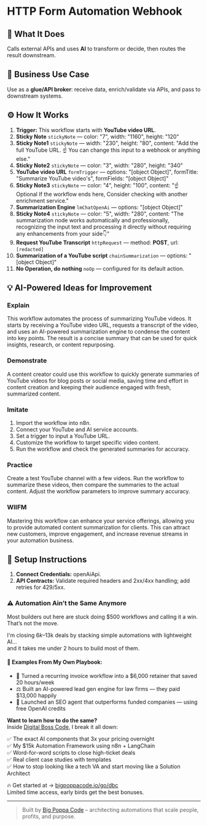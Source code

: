 # HTTP Form Automation Webhook
  ## 🚀 What It Does
  Calls external APIs and uses **AI** to transform or decide, then routes the result downstream.
  
  ## 💼 Business Use Case
  Use as a **glue/API broker**: receive data, enrich/validate via APIs, and pass to downstream systems.
  
  ## ⚙️ How It Works
  1. **Trigger:** This workflow starts with **YouTube video URL**.
  2. **Sticky Note** `stickyNote` — color: "7", width: "1160", height: "120"
3. **Sticky Note1** `stickyNote` — width: "230", height: "80", content: "Add the full YouTube URL. ☝️
You can change this input to a webhook or anything else."
4. **Sticky Note2** `stickyNote` — color: "3", width: "280", height: "340"
5. **YouTube video URL** `formTrigger` — options: "[object Object]", formTitle: "Summarize YouTube video's", formFields: "[object Object]"
6. **Sticky Note3** `stickyNote` — color: "4", height: "100", content: "☝️ Optional
If the workflow ends here, Consider checking with another enrichment service."
7. **Summarization Engine** `lmChatOpenAi` — options: "[object Object]"
8. **Sticky Note4** `stickyNote` — color: "5", width: "280", content: "The summarization node works automatically and professionally, recognizing the input text and processing it directly without requiring any enhancements from your side👇"
9. **Request YouTube Transcript** `httpRequest` — method: **POST**, url: `[redacted]`
10. **Summarization of a YouTube script** `chainSummarization` — options: "[object Object]"
11. **No Operation, do nothing** `noOp` — configured for its default action.
  
  ## 💡 AI-Powered Ideas for Improvement
  ### Explain
This workflow automates the process of summarizing YouTube videos. It starts by receiving a YouTube video URL, requests a transcript of the video, and uses an AI-powered summarization engine to condense the content into key points. The result is a concise summary that can be used for quick insights, research, or content repurposing.

### Demonstrate
A content creator could use this workflow to quickly generate summaries of YouTube videos for blog posts or social media, saving time and effort in content creation and keeping their audience engaged with fresh, summarized content.

### Imitate
1. Import the workflow into n8n.
2. Connect your YouTube and AI service accounts.
3. Set a trigger to input a YouTube URL.
4. Customize the workflow to target specific video content.
5. Run the workflow and check the generated summaries for accuracy.

### Practice
Create a test YouTube channel with a few videos. Run the workflow to summarize these videos, then compare the summaries to the actual content. Adjust the workflow parameters to improve summary accuracy.

### WIIFM
Mastering this workflow can enhance your service offerings, allowing you to provide automated content summarization for clients. This can attract new customers, improve engagement, and increase revenue streams in your automation business.
  
  ## 🔧 Setup Instructions
  1. **Connect Credentials:** openAiApi.
2. **API Contracts:** Validate required headers and 2xx/4xx handling; add retries for 429/5xx.
  
### ⚠️ Automation Ain’t the Same Anymore

Most builders out here are stuck doing $500 workflows and calling it a win.  
That’s not the move.  

I'm closing $6k–$13k deals by stacking simple automations with lightweight AI...  
and it takes me under 2 hours to build most of them.

#### 🧠 Examples From My Own Playbook:
- 🔁 Turned a recurring invoice workflow into a $6,000 retainer that saved 20 hours/week  
- ⚖️ Built an AI-powered lead gen engine for law firms — they paid $13,000 happily  
- 🚀 Launched an SEO agent that outperforms funded companies — using free OpenAI credits  

**Want to learn how to do the same?**  
Inside [Digital Boss Code](https://bigpoppacode.io/go/dbc), I break it all down:

✅ The exact AI components that 3x your pricing overnight  
✅ My $15k Automation Framework using n8n + LangChain  
✅ Word-for-word scripts to close high-ticket deals  
✅ Real client case studies with templates  
✅ How to stop looking like a tech VA and start moving like a Solution Architect  

🔥 Get started at → [bigpoppacode.io/go/dbc](https://bigpoppacode.io/go/dbc)  
Limited time access, early birds get the best bonuses.

---
> Built by [Big Poppa Code](https://bigpoppacode.io) – architecting automations that scale people, profits, and purpose.
  